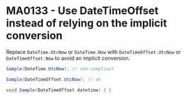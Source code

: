 # MA0133 - Use DateTimeOffset instead of relying on the implicit conversion

Replace `DateTime.UtcNow` or `DateTime.Now` with `DateTimeOffset.UtcNow` or `DateTimeOffset.Now` to avoid an implicit conversion.

````c#
Sample(DateTime.UtcNow); // non-compliant

Sample(DateTimeOffset.UtcNow); // ok

void Sample(DateTimeOffset datetime) { }
````
